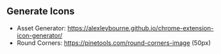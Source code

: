 ## Generate Icons

- Asset Generator: https://alexleybourne.github.io/chrome-extension-icon-generator/
- Round Corners: https://pinetools.com/round-corners-image (50px)